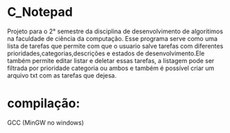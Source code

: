 # C_Notepad
Projeto para o 2° semestre da disciplina de desenvolvimento de algoritimos na faculdade de ciência da computação.
Esse programa serve como uma lista de tarefas que permite com que o usuario salve tarefas com diferentes prioridades,categorias,descrições e estados de desenvolvimento.Ele também permite editar listar e deletar essas tarefas, a listagem pode ser filtrada por prioridade categoria ou ambos e também é possível criar um arquivo txt com as tarefas que dejesa.
# compilação:
GCC (MinGW no windows)
